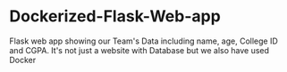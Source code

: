 # Dockerized-Flask-Web-app
Flask web app showing our Team's Data including name, age, College ID and CGPA. It's not just a website with Database but we also have used Docker 

